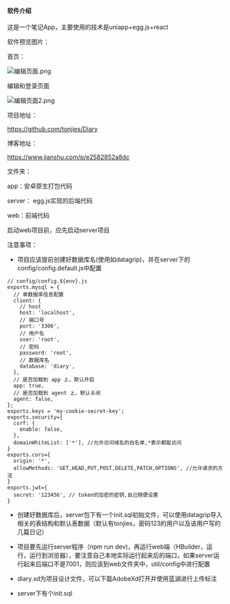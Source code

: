 #### 软件介绍

这是一个笔记App，主要使用的技术是uniapp+egg.js+react

软件预览图片：

首页：

![编辑页面.png](https://upload-images.jianshu.io/upload_images/4002920-102728c5756c9a41.png?imageMogr2/auto-orient/strip%7CimageView2/2/w/1240)

编辑和登录页面

![编辑页面2.png](https://upload-images.jianshu.io/upload_images/4002920-14dc11776b86c7a4.png?imageMogr2/auto-orient/strip%7CimageView2/2/w/1240)


项目地址：

https://github.com/tonjies/Diary

博客地址：

https://www.jianshu.com/p/e2582852a8dc

文件夹：

app：安卓原生打包代码

server： egg.js实现的后端代码

web：前端代码

启动web项目前，应先启动server项目

注意事项：

- 项目应该提前创建好数据库名(使用如datagrip)，并在server下的config/config.default.js中配置

```
// config/config.${env}.js
exports.mysql = {
  // 单数据库信息配置
  client: {
    // host
    host: 'localhost',
    // 端口号
    port: '3306',
    // 用户名
    user: 'root',
    // 密码
    password: 'root',
    // 数据库名
    database: 'diary',
  },
  // 是否加载到 app 上，默认开启
  app: true,
  // 是否加载到 agent 上，默认关闭
  agent: false,
};
exports.keys = 'my-cookie-secret-key';
exports.security={
  csrf: {
    enable: false,
  },
  domainWhiteList: ['*'], //允许访问域名的白名单,*表示都能访问
}
exports.cors={
  origin: '*',
  allowMethods: 'GET,HEAD,PUT,POST,DELETE,PATCH,OPTIONS', //允许请求的方法
}
exports.jwt={
  secret: '123456', // token的加密的密钥,自己随便设置
}

```

- 创建好数据库后，server包下有一个init.sql初始文件，可以使用datagrip导入相关的表结构和默认表数据（默认有tonjies，密码123的用户以及该用户写的几篇日记）


- 项目要先运行server程序（npm run dev)，再运行web端（HBuilder，运行，运行到浏览器），要注意自己本地实际运行起来后的端口，如果server运行起来后端口不是7001，则应该到web文件夹中，util/config中进行配置
- diary.xd为项目设计文件，可以下载AdobeXd打开并使用蓝湖进行上传标注



- server下有个init.sql